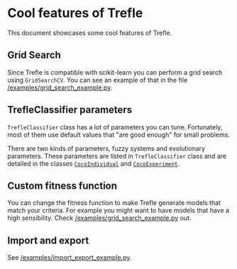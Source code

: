 # Cool features of Trefle

This document showcases some cool features of Trefle.

## Grid Search

Since Trefle is compatible with scikit-learn you can perform a grid search
using `GridSearchCV`. You can see an example of that in the file
[/examples/grid_search_example.py](/examples/grid_search_example.py).

## TrefleClassifier parameters

`TrefleClassifier` class has a lot of parameters you can tune. Fortunately, most
of them use default values that "are good enough" for small problems.

There are two kinds of parameters, fuzzy systems and evolutionary parameters.
These parameters are listed in `TrefleClassifier` class and are detailed in
the classes [`CocoIndividual`](/trefle/evo/experiment/coco/coco_individual.py)
and [`CocoExperiment`](/trefle/evo/experiment/base/coco_experiment.py).

## Custom fitness function

You can change the fitness function to make Trefle generate models that match
your criteria. For example you might want to have models that have a high
sensibility.
Check [/examples/grid_search_example.py](/examples/grid_search_example.py) out.


## Import and export

See [/examples/import_export_example.py](/examples/import_export_example.py).
